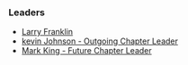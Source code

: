 ### Leaders
* [Larry Franklin](mailto:larry.franklin@owasp.org)
* [kevin Johnson - Outgoing Chapter Leader](mailto:Kevin@secureideas.com)
* [Mark King - Future Chapter Leader](mailto:fires10@gmail.com)
